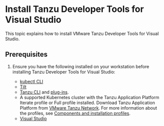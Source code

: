 # Install Tanzu Developer Tools for Visual Studio

This topic explains how to install VMware Tanzu Developer Tools for Visual Studio.

## <a id="prereqs"></a> Prerequisites

1. Ensure you have the following installed on your workstation before installing
   Tanzu Developer Tools for Visual Studio:

   - [kubectl CLI](https://kubernetes.io/docs/tasks/tools/)
   - [Tilt](https://docs.tilt.dev/install.html)
   - [Tanzu CLI](../cli-plugins/tanzu-cli.hbs.md#tanzu-cli-install) and [plug-ins](../cli-plugins/tanzu-cli-plugin.hbs.md).
   - A supported Kubernetes cluster with the Tanzu Application Platform Iterate profile or Full profile
     installed.
     Download Tanzu Application Platform from [VMware Tanzu Network](https://network.tanzu.vmware.com/products/tanzu-application-platform/).
     For more information about the profiles, see [Components and installation profiles](../about-package-profiles.hbs.md).
   - [Visual Studio](https://visualstudio.microsoft.com/vs/)